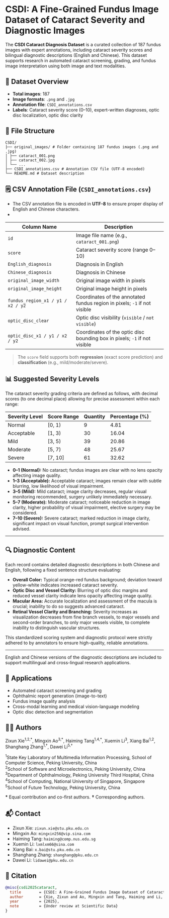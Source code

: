 # CSDI: A Fine-Grained Fundus Image Dataset of Cataract Severity and Diagnostic Images

The **CSDI Cataract Diagnosis Dataset** is a curated collection of 187 fundus images with expert annotations, including cataract severity scores and bilingual diagnostic descriptions (English and Chinese). This dataset supports research in automated cataract screening, grading, and fundus image interpretation using both image and text modalities.

## 📁 Dataset Overview

- **Total images**: 187
- **Image formats**: `.png` and `.jpg`
- **Annotation file**: `CSDI_annotations.csv`
- **Labels**: Cataract severity score (0–10), expert-written diagnoses, optic disc localization, optic disc clarity

## 📂 File Structure
```
CSDI/
├── original_images/ # Folder containing 187 fundus images (.png and .jpg)
│ ├── cataract_001.png
│ ├── cataract_002.jpg
│ └── ...
├── CSDI_annotations.csv # Annotation CSV file (UTF-8 encoded)
└── README.md # Dataset description
```


## 🗒️ CSV Annotation File (`CSDI_annotations.csv`)
- The CSV annotation file is encoded in **UTF-8** to ensure proper display of English and Chinese characters.
- 
| Column Name                | Description |
|-----------------------------|-------------|
| `id`                       | Image file name (e.g., `cataract_001.png`) |
| `score`                    | Cataract severity score (range 0–10) |
| `English_diagnosis`        | Diagnosis in English |
| `Chinese_diagnosis`        | Diagnosis in Chinese |
| `original_image_width`     | Original image width in pixels |
| `original_image_height`    | Original image height in pixels |
| `fundus_region_x1 / y1 / x2 / y2` | Coordinates of the annotated fundus region in pixels; `-1` if not visible |
| `optic_disc_clear`         | Optic disc visibility (`visible` / `not visible`) |
| `optic_disc_x1 / y1 / x2 / y2` | Coordinates of the optic disc bounding box in pixels; `-1` if not visible |


> The `score` field supports both **regression** (exact score prediction) and **classification** (e.g., mild/moderate/severe).

## 📊 Suggested Severity Levels

The cataract severity grading criteria are defined as follows, with decimal scores (to one decimal place) allowing for precise assessment within each range:

| Severity Level   | Score Range | Quantity | Percentage (%) |
|------------------|-------------|----------|----------------|
| Normal           | [0, 1)      | 9        | 4.81           |
| Acceptable       | [1, 3)      | 30       | 16.04          |
| Mild             | [3, 5)      | 39       | 20.86          |
| Moderate         | [5, 7)      | 48       | 25.67          |
| Severe           | [7, 10]     | 61       | 32.62          |

- **0–1 (Normal):** No cataract; fundus images are clear with no lens opacity affecting image quality.  
- **1–3 (Acceptable):** Acceptable cataract; images remain clear with subtle blurring, low likelihood of visual impairment.  
- **3–5 (Mild):** Mild cataract; image clarity decreases, regular visual monitoring recommended, surgery unlikely immediately necessary.  
- **5–7 (Moderate):** Moderate cataract; noticeable reduction in image clarity, higher probability of visual impairment, elective surgery may be considered.  
- **7–10 (Severe):** Severe cataract; marked reduction in image clarity, significant impact on visual function, prompt surgical intervention advised.  

---

## 🔍 Diagnostic Content

Each record contains detailed diagnostic descriptions in both Chinese and English, following a fixed sentence structure evaluating:

- **Overall Color:** Typical orange-red fundus background; deviation toward yellow-white indicates increased cataract severity.  
- **Optic Disc and Vessel Clarity:** Blurring of optic disc margins and reduced vessel clarity indicate lens opacity affecting image quality.  
- **Macular Area:** Accurate localization and assessment of the macula is crucial; inability to do so suggests advanced cataract.  
- **Retinal Vessel Clarity and Branching:** Severity increases as visualization decreases from fine branch vessels, to major vessels and second-order branches, to only major vessels visible, to complete inability to distinguish vascular structures.  

This standardized scoring system and diagnostic protocol were strictly adhered to by annotators to ensure high-quality, reliable annotations.

---

English and Chinese versions of the diagnostic descriptions are included to support multilingual and cross-lingual research applications.


## 🎯 Applications

- Automated cataract screening and grading
- Ophthalmic report generation (image-to-text)
- Fundus image quality analysis
- Cross-modal learning and medical vision-language modeling
- Optic disc detection and segmentation

## 👨‍🔬 Authors

Zixun Xie<sup>1,2,\*</sup>, Mingxin Ao<sup>3,\*</sup>, Haiming Tang<sup>1,4,\*</sup>, Xuemin Li<sup>3</sup>, Xiang Bai<sup>1,2</sup>, Shanghang Zhang<sup>1,†</sup>, Dawei Li<sup>5,†</sup>

<sup>1</sup>State Key Laboratory of Multimedia Information Processing, School of Computer Science, Peking University, China  
<sup>2</sup>School of Software and Microelectronics, Peking University, China  
<sup>3</sup>Department of Ophthalmology, Peking University Third Hospital, China  
<sup>4</sup>School of Computing, National University of Singapore, Singapore  
<sup>5</sup>School of Future Technology, Peking University, China  

**\*** Equal contribution and co-first authors.
**†** Corresponding authors.  

## 📬 Contact

- Zixun Xie: `zixun.xie@stu.pku.edu.cn`  
- Mingxin Ao: `mingxin256@vip.sina.com`  
- Haiming Tang: `haiming@comp.nus.edu.sg`  
- Xuemin Li: `lxmlxm66@sina.com`  
- Xiang Bai: `x.bai@stu.pku.edu.cn`  
- Shanghang Zhang: `shanghang@pku.edu.cn`  
- Dawei Li: `lidawei@pku.edu.cn`

## 📜 Citation

```bibtex
@misc{csdi2025cataract,
  title        = {CSDI: A Fine-Grained Fundus Image Dataset of Cataract Severity and Diagnostic Images},
  author       = {Xie, Zixun and Ao, Mingxin and Tang, Haiming and Li, Xuemin and Bai, Xiang and Zhang, Shanghang and Li, Dawei},
  year         = {2025},
  note         = {Under review at Scientific Data}
}
